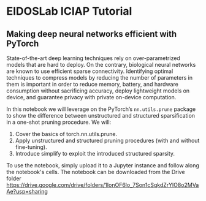 # EIDOSLab ICIAP Tutorial

## Making deep neural networks efficient with PyTorch

State-of-the-art deep learning techniques rely on over-parametrized models that are hard to deploy. On the contrary,
biological neural networks are known to use efficient sparse connectivity. Identifying optimal techniques to compress
models by reducing the number of parameters in them is important in order to reduce memory, battery, and hardware
consumption without sacrificing accuracy, deploy lightweight models on device, and guarantee privacy with private
on-device computation.

In this notebook we will leverage on the PyTorch’s `nn.utils.prune` package to show the difference between unstructured
and structured sparsification in a one-shot pruning procedure.
We will:

1. Cover the basics of torch.nn.utils.prune.
2. Apply unstructured and structured pruning procedures (with and without fine-tuning).
3. Introduce simplify to exploit the introduced structured sparsity.

To use the notebook, simply upload it to a Jupyter instance and follow along the notebook's cells.
The notebook can be downloaded from the Drive folder https://drive.google.com/drive/folders/1IonOF6lo_7Son1cSqkdZrYlO8o2MVaAe?usp=sharing
